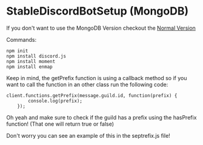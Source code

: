 # StableDiscordBotSetup (MongoDB)

If you don't want to use the MongoDB Version checkout the [Normal Version](https://github.com/jerskisnow/StableDiscordBotSetup)

Commands:
```
npm init
npm install discord.js
npm install moment
npm install enmap
```

Keep in mind, the getPrefix function is using a callback method so if you want to call the function in an other class run the following code:
```
client.functions.getPrefix(message.guild.id, function(prefix) {
        console.log(prefix);
    });
```
Oh yeah and make sure to check if the guild has a prefix using the hasPrefix function! (That one will return true or false)

Don't worry you can see an example of this in the septrefix.js file!